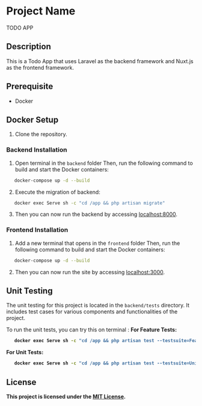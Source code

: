 # Project Name

TODO APP

## Description

This is a Todo App that uses Laravel as the backend framework and Nuxt.js as the frontend framework.

## Prerequisite

- Docker

## Docker Setup

1. Clone the repository.

### Backend Installation

1. Open terminal in the `backend` folder
   Then, run the following command to build and start the Docker containers:

```bash
   docker-compose up -d --build
```

2. Execute the migration of backend:

```bash
   docker exec Serve sh -c "cd /app && php artisan migrate"
```

3. Then you can now run the backend by accessing [localhost:8000](http://localhost:8000).

### Frontend Installation

1. Add a new terminal that opens in the `frontend` folder
   Then, run the following command to build and start the Docker containers:

```bash
   docker-compose up -d --build
```

2. Then you can now run the site by accessing [localhost:3000](http://localhost:3000).

## Unit Testing

The unit testing for this project is located in the `backend/tests` directory. It includes test cases for various components and functionalities of the project.

To run the unit tests, you can try this on terminal :
<b>For Feature Tests:<b/>

```bash
   docker exec Serve sh -c "cd /app && php artisan test --testsuite=Feature"
```

<b>For Unit Tests:<b/>

```bash
   docker exec Serve sh -c "cd /app && php artisan test --testsuite=Unit"
```

## License

This project is licensed under the [MIT License](LICENSE).

